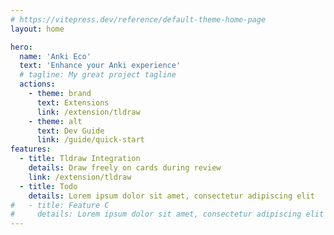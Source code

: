 ```yaml
---
# https://vitepress.dev/reference/default-theme-home-page
layout: home

hero:
  name: 'Anki Eco'
  text: 'Enhance your Anki experience'
  # tagline: My great project tagline
  actions:
    - theme: brand
      text: Extensions
      link: /extension/tldraw
    - theme: alt
      text: Dev Guide
      link: /guide/quick-start
features:
  - title: Tldraw Integration
    details: Draw freely on cards during review
    link: /extension/tldraw
  - title: Todo
    details: Lorem ipsum dolor sit amet, consectetur adipiscing elit
#   - title: Feature C
#     details: Lorem ipsum dolor sit amet, consectetur adipiscing elit
---
```

